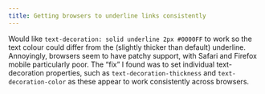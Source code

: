 ```yaml
---
title: Getting browsers to underline links consistently
---
```


Would like `text-decoration: solid underline 2px #0000FF` to work so the text colour could differ from the (slightly thicker than default) underline. Annoyingly, browsers seem to have patchy support, with Safari and Firefox mobile particularly poor. The “fix” I found was to set individual text-decoration properties, such as `text-decoration-thickness` and `text-decoration-color` as these appear to work consistently across browsers.
